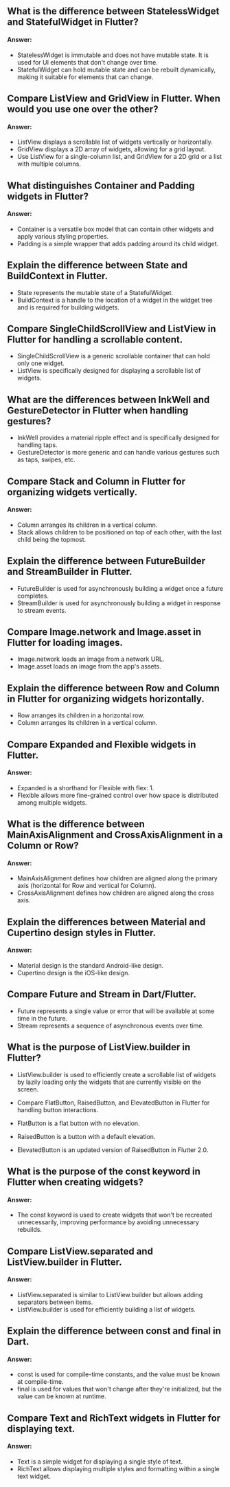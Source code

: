 ## What is the difference between StatelessWidget and StatefulWidget in Flutter?
#### Answer:
- StatelessWidget is immutable and does not have mutable state. It is used for UI elements that don't change over time.
- StatefulWidget can hold mutable state and can be rebuilt dynamically, making it suitable for elements that can change.


## Compare ListView and GridView in Flutter. When would you use one over the other?
#### Answer:
- ListView displays a scrollable list of widgets vertically or horizontally.
- GridView displays a 2D array of widgets, allowing for a grid layout.
- Use ListView for a single-column list, and GridView for a 2D grid or a list with multiple columns.


## What distinguishes Container and Padding widgets in Flutter?
#### Answer:
- Container is a versatile box model that can contain other widgets and apply various styling properties.
- Padding is a simple wrapper that adds padding around its child widget.


## Explain the difference between State and BuildContext in Flutter.

- State represents the mutable state of a StatefulWidget.
- BuildContext is a handle to the location of a widget in the widget tree and is required for building widgets.


## Compare SingleChildScrollView and ListView in Flutter for handling a scrollable content.

- SingleChildScrollView is a generic scrollable container that can hold only one widget.
- ListView is specifically designed for displaying a scrollable list of widgets.


## What are the differences between InkWell and GestureDetector in Flutter when handling gestures?

- InkWell provides a material ripple effect and is specifically designed for handling taps.
- GestureDetector is more generic and can handle various gestures such as taps, swipes, etc.


## Compare Stack and Column in Flutter for organizing widgets vertically.
#### Answer:
- Column arranges its children in a vertical column.
- Stack allows children to be positioned on top of each other, with the last child being the topmost.


## Explain the difference between FutureBuilder and StreamBuilder in Flutter.

- FutureBuilder is used for asynchronously building a widget once a future completes.
- StreamBuilder is used for asynchronously building a widget in response to stream events.


## Compare Image.network and Image.asset in Flutter for loading images.

- Image.network loads an image from a network URL.
- Image.asset loads an image from the app's assets.


## Explain the difference between Row and Column in Flutter for organizing widgets horizontally.

- Row arranges its children in a horizontal row.
- Column arranges its children in a vertical column.

## Compare Expanded and Flexible widgets in Flutter.
#### Answer:
- Expanded is a shorthand for Flexible with flex: 1.
- Flexible allows more fine-grained control over how space is distributed among multiple widgets.


## What is the difference between MainAxisAlignment and CrossAxisAlignment in a Column or Row?
#### Answer:
- MainAxisAlignment defines how children are aligned along the primary axis (horizontal for Row and vertical for Column).
- CrossAxisAlignment defines how children are aligned along the cross axis.


## Explain the differences between Material and Cupertino design styles in Flutter.
#### Answer:
- Material design is the standard Android-like design.
- Cupertino design is the iOS-like design.


## Compare Future and Stream in Dart/Flutter.

- Future represents a single value or error that will be available at some time in the future.
- Stream represents a sequence of asynchronous events over time.


## What is the purpose of ListView.builder in Flutter?

- ListView.builder is used to efficiently create a scrollable list of widgets by lazily loading only the widgets that are currently visible on the screen.


- Compare FlatButton, RaisedButton, and ElevatedButton in Flutter for handling button interactions.

- FlatButton is a flat button with no elevation.
- RaisedButton is a button with a default elevation.
- ElevatedButton is an updated version of RaisedButton in Flutter 2.0.


## What is the purpose of the const keyword in Flutter when creating widgets?
#### Answer:
- The const keyword is used to create widgets that won't be recreated unnecessarily, improving performance by avoiding unnecessary rebuilds.


## Compare ListView.separated and ListView.builder in Flutter.
#### Answer:
- ListView.separated is similar to ListView.builder but allows adding separators between items.
- ListView.builder is used for efficiently building a list of widgets.


## Explain the difference between const and final in Dart.
#### Answer:
- const is used for compile-time constants, and the value must be known at compile-time.
- final is used for values that won't change after they're initialized, but the value can be known at runtime.


## Compare Text and RichText widgets in Flutter for displaying text.
#### Answer:
- Text is a simple widget for displaying a single style of text.
- RichText allows displaying multiple styles and formatting within a single text widget.
